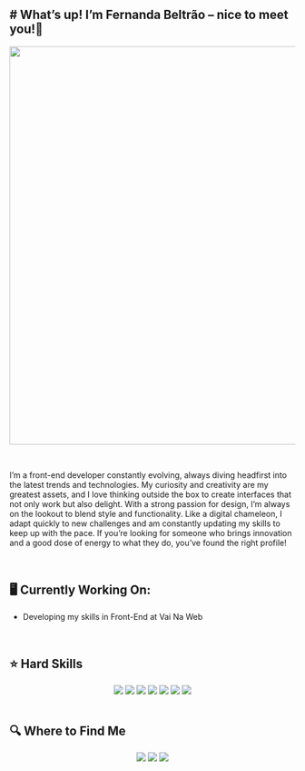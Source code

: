 ## # What’s up! I’m Fernanda Beltrão – nice to meet you!👋

<p align="center">
<img src="https://i.pinimg.com/originals/61/8f/08/618f083c61a7460ce0a6064319af41bd.gif" width="700">
</p>

<br>

I’m a front-end developer constantly evolving, always diving headfirst into the latest trends and technologies. My curiosity and creativity are my greatest assets, and I love thinking outside the box to create interfaces that not only work but also delight. With a strong passion for design, I’m always on the lookout to blend style and functionality. Like a digital chameleon, I adapt quickly to new challenges and am constantly updating my skills to keep up with the pace. If you’re looking for someone who brings innovation and a good dose of energy to what they do, you’ve found the right profile!

<br>

## 🖥️ Currently Working On:

<ul>
<li> Developing my skills in Front-End at Vai Na Web </li>
</ul>

<br>

## ⭐️ Hard Skills

<!--  <img height="160em" src="[https://github-readme-stats.vercel.app/api?username=andreinaoliveira&show_icons=true&theme=synthwave&include_all_commits=true&count_private=true"/](https://github-readme-stats.vercel.app/api?username=andreinaoliveira&show_icons=true&theme=synthwave&include_all_commits=true&count_private=true%22/)"> -->
<div align="center">

<img src="https://img.shields.io/badge/html5-%23E34F26.svg?style=for-the-badge&logo=html5&logoColor=white">
<img src="https://img.shields.io/badge/css3-%231572B6.svg?style=for-the-badge&logo=css3&logoColor=white">
<img src="https://img.shields.io/badge/JavaScript-323330?style=for-the-badge&logo=javascript&logoColor=F7DF1E">
<img src="https://img.shields.io/badge/figma-%23F24E1E.svg?style=for-the-badge&logo=figma&logoColor=white">
<img src="https://img.shields.io/badge/react-%2320232a.svg?style=for-the-badge&logo=react&logoColor=%2361DAFB">
<img src="https://img.shields.io/badge/SASS-hotpink.svg?style=for-the-badge&logo=SASS&logoColor=white">
<img src="https://img.shields.io/badge/vuejs-%2335495e.svg?style=for-the-badge&logo=vuedotjs&logoColor=%234FC08D">

<br>
</div>

<br>

## 🔍 Where to Find Me

<div align="center">
<!-- Work Links -->
<a href="[www.linkedin.com/in/fernandabeltrao](http://www.linkedin.com/in/fernandabeltrao)" target="_blank"><img src="https://img.shields.io/badge/-LinkedIn-%230077B5?style=for-the-badge&logo=linkedin&logoColor=white" target="_blank"></a>
<a href = "[mailto:nandabeltraol@gmail.com](mailto:nandabeltraol@gmail.com)"><img src="https://img.shields.io/badge/Gmail-D14836?style=for-the-badge&logo=gmail&logoColor=white"></a>
<!-- Social Links -->
<a href="https://www.instagram.com/nandabeltrao_/" target="_blank"><img src="https://img.shields.io/badge/-Instagram-%23E4405F?style=for-the-badge&logo=instagram&logoColor=white" target="_blank"></a>
</div>
